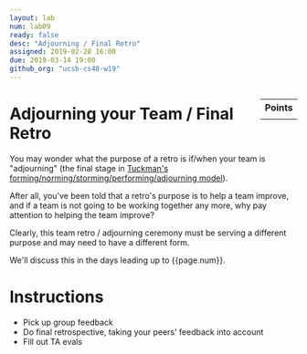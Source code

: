 ```yaml
---
layout: lab
num: lab09
ready: false
desc: "Adjourning / Final Retro"
assigned: 2019-02-28 16:00
due: 2019-03-14 19:00
github_org: "ucsb-cs48-w19"
---
```


<div style="display:none">
https://ucsb-cs48.github.io/w19/lab/lab09/
</div>

<style>
div.grade { margin: 2em; padding: 1em; border: 2px solid #0c0; background-color: #efe; }   
</style>

<div style="float:right; width: auto;">

<table style="margin-top:1em;">
<tr>
   <th>Points</th>
</tr>
<tr>
   <td class="pointCount"></td>
</tr>
</table>

</div>

# Adjourning your Team / Final Retro

You may wonder what the purpose of a retro is if/when your team is "adjourning" (the final stage in [Tuckman's forming/norming/storming/performing/adjourning model](https://en.wikipedia.org/wiki/Tuckman%27s_stages_of_group_development)).

After all, you've been told that a retro's purpose is to help a team improve, and if a team is not going to be working together any more, why pay attention to helping the team improve?

Clearly, this team retro / adjourning ceremony must be serving a different purpose and may need to have a different form.

We'll discuss this in the days leading up to {{page.num}}.

# Instructions

* Pick up group feedback
* Do final retrospective, taking your peers' feedback into account
* Fill out TA evals
